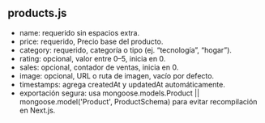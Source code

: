 ## products.js
- name: requerido sin espacios extra.
- price: requerido, Precio base del producto.
- category: requerido, categoría o tipo (ej. “tecnología”, “hogar”).
- rating: opcional, valor entre 0–5, inicia en 0.
- sales: opcional, contador de ventas, inicia en 0.
- image: opcional, URL o ruta de imagen, vacío por defecto.
- timestamps: agrega createdAt y updatedAt automáticamente.
- exportación segura: usa mongoose.models.Product || mongoose.model('Product', ProductSchema) para evitar recompilación en Next.js.
